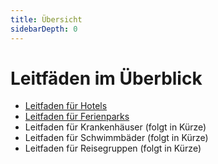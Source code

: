 ```yaml
---
title: Übersicht
sidebarDepth: 0
---
```


# Leitfäden im Überblick

- [Leitfaden für Hotels](hotels)
- [Leitfaden für Ferienparks](parks)
- Leitfaden für Krankenhäuser (folgt in Kürze)
- Leitfaden für Schwimmbäder (folgt in Kürze)
- Leitfaden für Reisegruppen (folgt in Kürze)
